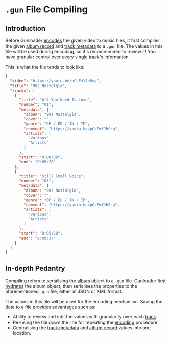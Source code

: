 # `.gun` File Compiling

## Introduction

Before Gunloader [encodes](./encoding.md) the given video to music files, it first compiles the given [album record](./album.md) and [track metadata](./track.md) to a `.gun` file. The values in this file will be used during encoding, so it's recommended to review it! You have granular control over every single [track](./track.md)'s information.

This is what the file tends to look like:

```json
{
  "video": "https://youtu.be/pCsFmYJh9sg",
  "title": "90s Nostalgia",
  "tracks": [
    {
      "title": "All You Need Is Love",
      "number": "01",
      "metadata": {
        "album": "90s Nostalgia",
        "cover": "",
        "genre": "OP / ED / IN / IM",
        "comment": "https://youtu.be/pCsFmYJh9sg",
        "artists": [
          "Various",
          "Artists"
        ]
      },
      "start": "0:00:00",
      "end": "0:05:20"
    },
    {
      "title": "Still Small Voice",
      "number": "03",
      "metadata": {
        "album": "90s Nostalgia",
        "cover": "",
        "genre": "OP / ED / IN / IM",
        "comment": "https://youtu.be/pCsFmYJh9sg",
        "artists": [
          "Various",
          "Artists"
        ]
      },
      "start": "0:05:20",
      "end": "0:09:37"
    }
  ]
} 
```

## In-depth Pedantry

Compiling refers to serialising the [album](./album.md) object to a `.gun` file. Gunloader first [hydrates](./hydration.md) the album object, then serialises the properties to the aforementioned `.gun` file, either in JSON or XML format.

The values in this file will be used for the encoding mechanism. Saving the data to a file provides advantages such as:

- Ability to review and edit the values with granularity over each [track](./track.md).
- Re-using the file down the line for repeating the [encoding](./encoding.md) procedure.
- Centralising the [track metadata](./track.md) and [album record](./album.md) values into one location.